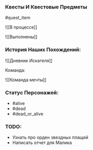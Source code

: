 ### Квесты И Квестовые Предметы

#quest_item

![[В процессе]]

![[Выполнены]]

### История Наших Похождений:

![[Дневник Искателя]]

Команда:

![[Команда мечты]]

### Статус Персонажей:

- #alive
- #dead
- #dead_or_alive

### TODO:

- Узнать про орден звездных плащей
- Написать отчет для Малика
